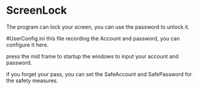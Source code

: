 # ScreenLock
The program can lock your screen, you can use the password to unlock it.


#UserConfig.ini
this file recording the Account and password, you can configure it here.

press the mid frame to startup the windows to input your account and password.

if you forget your pass, you can set the SafeAccount and SafePassword for the safety measures.
